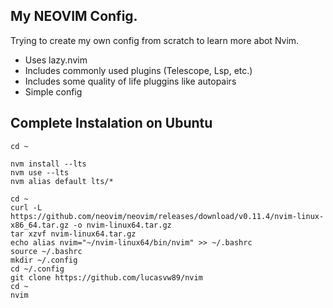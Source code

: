 ## My NEOVIM Config.
Trying to create my own config from scratch to learn more abot Nvim.

- Uses lazy.nvim
- Includes commonly used plugins (Telescope, Lsp, etc.)
- Includes some quality of life pluggins like autopairs
- Simple config

## Complete Instalation on Ubuntu
```
cd ~

nvm install --lts
nvm use --lts
nvm alias default lts/*

cd ~
curl -L https://github.com/neovim/neovim/releases/download/v0.11.4/nvim-linux-x86_64.tar.gz -o nvim-linux64.tar.gz
tar xzvf nvim-linux64.tar.gz
echo alias nvim="~/nvim-linux64/bin/nvim" >> ~/.bashrc
source ~/.bashrc
mkdir ~/.config
cd ~/.config
git clone https://github.com/lucasvw89/nvim
cd ~
nvim
```
